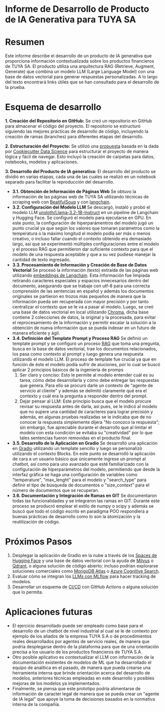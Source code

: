 
Informe de Desarrollo de Producto de IA Generativa para TUYA SA
===========================================================
# Resumen
Este informe describe el desarrollo de un producto de IA generativa que proporciona información contextualizada sobre los productos financieros de TUYA SA. El producto utiliza una arquitectura RAG (Retrieve, Augment, Generate) que combina un modelo LLM (Large Language Model) con una base de datos vectorial para generar respuestas personalizadas. A lo largo del texto encontrará links útiles que se han consultado para el desarrollo de la prueba.

# Esquema de desarrollo
**1. Creación del Repositorio en GitHub:**
Se creó un repositorio en GitHub para almacenar el código del proyecto. El repositorio se estructuró siguiendo las mejores prácticas de desarrollo de código, incluyendo la creación de ramas (branches) para diferentes etapas del desarrollo.

**2. Estructuración del Proyecto:**
Se utilizó una [propuesta](https://github.com/johnma96/machine_learning_project_template) basada en la dada por [Cookiecutter Data Science](https://cookiecutter-data-science.drivendata.org/) para estructurar el proyecto de manera lógica y fácil de navegar. Esto incluyó la creación de carpetas para datos, notebooks, modelos y aplicaciones.

**3. Desarrollo del Producto de IA generativa:**
El desarrollo del producto se dividió en varias etapas, cada una de las cuales se realizó en un notebook separado para facilitar la reproducción del desarrollo.

- **3.1. Obtención de Información de Páginas Web**
Se obtuvo la información de las páginas web de TUYA SA utilizando técnicas de scraping web con [BeatifulSoup](https://www.crummy.com/software/BeautifulSoup/bs4/doc/) y con [langchain](https://python.langchain.com/docs/how_to/document_loader_web/).
- **3.2. Configuración del Modelo LLM**
Se descargó, instaló y probó el modelo LLM [unsloth/Llama-3.2-1B-Instruct](https://huggingface.co/unsloth/Llama-3.2-1B-Instruct) en un pipeline de Langchain y Hugging Face. Se configuró el modelo para ejecutarse en GPU. En este punto, la configuración de hiperparámentros del modelo jugó un punto crucial ya que según los valores que tomaran parámetros como la temperatura o la máximo longitud el modelo podía ser más o menos creativo, o incluso fallar cuando el contexto obtenido era demasiado largo, así que se experimentó múltiples configuraciones entre el modelo y el proceso RAG que permitieron dar suficiente contexto para que el modelo de una respuesta aceptable y que a su vez pudiese manejar la cantidad de texto ingresado.
- **3.3. Procesamiento de Información y Creación de Base de Datos Vectorial**
Se procesó la información (texto) extraída de las páginas web utilizando [embeddings de Langchain](https://python.langchain.com/docs/integrations/text_embedding/sentence_transformers/). Esta información fue limpiada retirando caracteres especiales y espacios innecesarios dentro del documento, asegurando que se trabaje con utf-8 para una correcta comprensión de las sentencias en español y además los documentos originales se partieron en trozos más pequeños de manera que la información pueda ser recuperada con mayor precisión y por tanto centralizar el contexto que se le va a pasar al modelo. Luego, se creó una base de datos vectorial en local utilizando [Chroma](https://python.langchain.com/docs/integrations/vectorstores/chroma/), dicha base contiene 2 colecciones de datos, la original y la procesada, para evitar el reprocesamiento de la información y permitir escalar la solución a la obtención de nueva información que se pueda indexar en un futuro de manera eficiente y ágil.
- **3.4. Definición del Template Prompt y Proceso RAG**
Se definió un template prompt y se configuró un proceso [RAG](https://python.langchain.com/docs/tutorials/rag/) que toma una pregunta, busca en la base de datos vectorial, trae los documentos relacionados, los pasa como contexto al prompt y luego genera una respuesta utilizando el modelo LLM. El proceso de template fue crucial ya que en función de éste el modelo podía sufrir de aluciones, por lo cual se buscó aplicar 2 principios básicos de la ingeniería de promps
    1. Ser claro y conciso: Esto le permite al modelo entender cuál es su tarea, cómo debe desarrollarla y cómo debe entregar las respuestas que genera. Para ello se procuró darle un contexto de "agente de servicio al cliente" y además se delimitó claramente qué era el contexto y cuál era la pregunta a responder dentro del prompt.
    2. Dejar pensar al LLM: Este principio busca que el modelo procure revisar su respuesta antes de darla, así pues, se le indicó al modelo que no supere una cantidad de caracteres para lograr precisión y además, en algunas pruebas realizadas se le indicaba que de no conocer la respuesta simplemente dijera "No conozco la respuesta"; sin embargo, fue apreciable durante el desarrollo que al limitar el modelo con esta condición se evitaba su "creatividad" por lo que tales sentencias fueron removidas en el producto final.
- **3.5. Desarrollo de la Aplicación en Gradio**
Se desarrolló una aplicación en [Gradio](https://www.gradio.app/) utilizando un template sencillo y luego se personalizó utilizando el contexto Blocks. En este punto se desarrolló la aplicación de cara a un usuario básico que únicamente ingrese un prompt al chatbot, así como para uno avanzado que esté familiarizado con la configuración de hiperparámetros del modelo, permitiendo que desde la interfaz gráfica se haga una configuración de variables como "temperature", "max_lenght" para el modelo y "search_type" para definir el tipo de búsqueda de documentos o "size_context" para el número de documentos que se recuperan. 
- **3.6. Documentación y Integración de Ramas en GIT**
Se documentaron todas las funcionalidades y se integraron las ramas en GIT. Durante este proceso se producró emplear el estilo de numpy o scipy y además se buscó que todo el código escrito en paradigma POO respondiera a buenas prácticas de desarrollo como lo son la atomización y la reutilización de código.

# Próximos Pasos
1. Desplegar la aplicación de Gradio en la nube a través de los [Spaces de Hugging Face](https://huggingface.co/docs/hub/spaces-overview) y una base de datos vectorial con la ayuda de [Milvus](https://milvus.io/) o [Qdrant](https://qdrant.tech/), o alguna solución de código abierto; incluso podrian explorarse soluciones comerciales como [MongoDB Atlas](https://www.mongodb.com/lp/cloud/atlas/vector/database?utm_source=google&utm_campaign=search_gs_pl_evergreen_vector-search_product_prosp-brand_gic-null_ww-multi_ps-all_desktop_eng_lead&utm_term=mongodb%20vector%20database&utm_medium=cpc_paid_search&utm_ad=p&utm_ad_campaign_id=21100816499&adgroup=160844905635&cq_cmp=21100816499&gad_source=1&gclid=CjwKCAiAw5W-BhAhEiwApv4goO8UeUjgGH3XHmfBKRMpgrqOLtBMLj8toy-IB-9xiXhwlxJKqgqqORoCU3EQAvD_BwE) o [ Azure Cognitive Search](https://azure.microsoft.com/es-mx/products/ai-services/ai-search/?&ef_id=_k_CjwKCAiAw5W-BhAhEiwApv4goCeBjPmz5BvGdtlj-UVE5iF3J6UCwKYfIk5Nw57Bs6ImJCmB9aK3fBoCkDsQAvD_BwE_k_&OCID=AIDcmm3804ythc_SEM__k_CjwKCAiAw5W-BhAhEiwApv4goCeBjPmz5BvGdtlj-UVE5iF3J6UCwKYfIk5Nw57Bs6ImJCmB9aK3fBoCkDsQAvD_BwE_k_&gad_source=1&gclid=CjwKCAiAw5W-BhAhEiwApv4goCeBjPmz5BvGdtlj-UVE5iF3J6UCwKYfIk5Nw57Bs6ImJCmB9aK3fBoCkDsQAvD_BwE).
2. Evaluar cómo se integran los [LLMs con MLflow](https://mlflow.org/docs/latest/llms/index.html) para hacer tracking de modelos.
3. Desarrollar un esquema de [CI/CD](https://latitude.so/blog/best-practices-for-llm-observability-in-cicd/) con GitHub Actions o alguna solución que lo permita.

# Aplicaciones futuras
- El ejercicio desarrollado puede ser empleado como base para el desarrollo de un chatbot de nivel industrial al cual se le de contexto por ejemplo de los aliados de la empresa TUYA S.A o de procedimientos reales desarrollados por agentes de servicio reales, de manera que podría desplegarse dentro de la plataforma para que de una orientación precisa a los usuario de los productos financieros de TUYA S.A. 
- Otro posible aplicativo es contextualizar el LLM con información de la documentación existentes de modelos de ML que ha desarrollado el equipo de analítica en el pasado, de manera que pueda crearse una herramienta interna que brinde orientación acerca del desarrollo de modelos, anteriores técnicas empleadas en este desarrollo y posibles mejoras de los modelos ya implementados.
- Finalmente, se piensa que este prototipo podría alimentarse de información de caracter legal de manera que se pueda crear un "agente de IA legal" que apoye la toma de decisiones basados en la normativa interna de la compañía.
